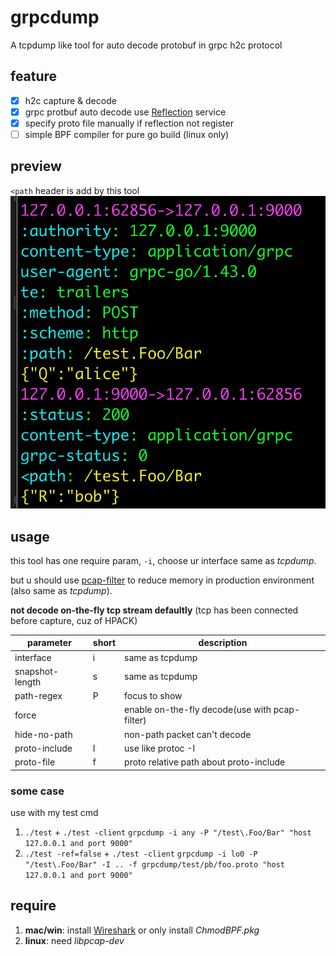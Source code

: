 # grpcdump
A tcpdump like tool for auto decode protobuf in grpc h2c protocol

## feature
- [x] h2c capture & decode
- [x] grpc protbuf auto decode use [Reflection](https://github.com/grpc/grpc/blob/master/doc/server-reflection.md) service
- [x] specify proto file manually if reflection not register
- [ ] simple BPF compiler for pure go build (linux only)

## preview
`<path` header is add by this tool
![show](capture.png)

## usage
this tool has one require param, `-i`, choose ur interface same as *tcpdump*.

but u should use [pcap-filter](https://www.tcpdump.org/manpages/pcap-filter.7.html) to reduce memory in production environment (also same as *tcpdump*).

**not decode on-the-fly tcp stream defaultly** (tcp has been connected before capture, cuz of HPACK)

| parameter | short | description |
|-|-|-|
|interface|i|same as tcpdump
|snapshot-length|s|same as tcpdump
|path-regex|P|focus to show
|force||enable on-the-fly decode(use with pcap-filter)
|hide-no-path||non-path packet can't decode
|proto-include|I|use like protoc -I
|proto-file|f|proto relative path about proto-include

### some case
use with my test cmd

1. `./test` + `./test -client`
    `grpcdump -i any -P "/test\.Foo/Bar" "host 127.0.0.1 and port 9000"`
2. `./test -ref=false` + `./test -client`
    `grpcdump -i lo0 -P "/test\.Foo/Bar" -I .. -f grpcdump/test/pb/foo.proto "host 127.0.0.1 and port 9000"`

## require
1. **mac/win**: install [Wireshark](https://www.wireshark.org/download.html)
    or only install *ChmodBPF.pkg*
2. **linux**: need *libpcap-dev*
